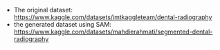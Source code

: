 - The original dataset:
  https://www.kaggle.com/datasets/imtkaggleteam/dental-radiography
- the generated dataset using SAM:
  https://www.kaggle.com/datasets/mahdierahmati/segmented-dental-radiography
  
